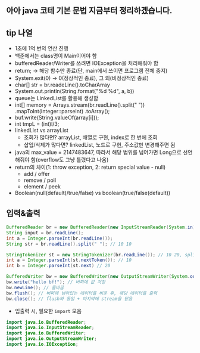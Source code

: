 ## 아아 java 코테 기본 문법 지금부터 정리하겠습니다.

## tip 나열
- 1초에 1억 번의 연산 진행
- 백준에서는 class명이 Main이어야 함
- bufferedReader/Writer를 쓰려면 IOException을 처리해줘야 함
- return; -> 해당 함수만 종료(단, main에서 쓰이면 프로그램 전체 중지)
- System.exit(0) -> 0(정상적인 종료), 그 외(비정상적인 종료)
- char[] str = br.readeLine().toCharArray
- System.out.println(String.format("%d %d", a, b))
- queue는 LinkedList를 활용해 생성함
- int[] memory = Arrays.stream(br.readLine().split(" "))
    .mapToInt(Integer::parseInt)
    .toArray();
- buf.write(String.valueOf(array[i]));
- int tmpL = (int)l/3;
- linkedList vs arrayList
    - 조회가 많다면? arrayList, 배열로 구현, index로 한 번에 조회
    - 삽입/삭제가 많다면? linkedList, 노드로 구현, 주소값만 변경해주면 됨
- java의 max_value = 2147483647, 따라서 해당 범위를 넘어가면 Long으로 선언해줘야 함(overflow도 그냥 틀렸다고 나옴)
- return의 차이(1: throw exception, 2: return special value - null)
    - add / offer
    - remove / poll
    - element / peek
- Boolean(null(default)/true/false) vs boolean(true/false(default))

## 입력&출력
```java
BufferedReader br = new BufferedReader(new InputStreamReader(System.in));
String input = br.readLine();
int a = Integer.parseInt(br.readLine());
String str = br.readLine().split(" "); // 10 10

StringTokenizer st = new StringTokenizer(br.readLine()); // 10 20, split()보다 빠른 방법
int a = Integer.parseInt(st.nextToken()); // 10
int b = Integer.parseInt(st.next) // 20
```

```java
BufferedWriter bw = new BufferedWriter(new OutputStreamWriter(System.out));
bw.write("hello bf!"); // 버퍼에 값 저장
bw.newLine(); // 줄바꿈
bw.flush(); // 버퍼에 남아있는 데이터를 비운 후, 해당 데이터를 출력
bw.close(); // flush와 동일 + 마지막에 stream을 닫음
```

- 입출력 시, 필요한 `import` 모음

```java
import java.io.BufferedReader;
import java.io.InputStreamReader;
import java.io.BufferedWriter;
import java.io.OutputStreamWriter;
import java.io.IOException;
```